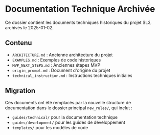 # Documentation Technique Archivée

Ce dossier contient les documents techniques historiques du projet SL3, archivés le 2025-01-02.

## Contenu

- `ARCHITECTURE.md` : Ancienne architecture du projet
- `EXAMPLES.md` : Exemples de code historiques
- `MVP_NEXT_STEPS.md` : Anciennes étapes MVP
- `origin_prompt.md` : Document d'origine du projet
- `technical_instruction.md` : Instructions techniques initiales

## Migration

Ces documents ont été remplacés par la nouvelle structure de documentation dans le dossier principal `new_rules/`, qui inclut :

- `guides/technical/` pour la documentation technique
- `guides/development/` pour les guides de développement
- `templates/` pour les modèles de code

